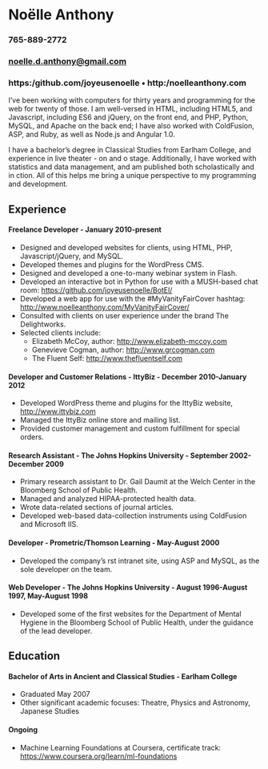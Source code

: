# Noëlle Anthony
### 765-889-2772
### noelle.d.anthony@gmail.com
### https:/github.com/joyeusenoelle • http:/noelleanthony.com

I’ve been working with computers for thirty years and programming for the web for twenty of those. I am well-versed in HTML, including HTML5, and Javascript, including ES6 and jQuery, on the front end, and PHP, Python, MySQL, and Apache on the back end; I have also worked with ColdFusion, ASP, and Ruby, as well as Node.js and Angular 1.0.

I have a bachelor’s degree in Classical Studies from Earlham College, and experience in live theater - on and o  stage. Additionally, I have worked with statistics and data management, and am published both scholastically and in  ction. All of this helps me bring a unique perspective to my programming and development.

## Experience
#### Freelance Developer - January 2010-present
* Designed and developed websites for clients, using HTML, PHP, Javascript/jQuery, and MySQL.
* Developed themes and plugins for the WordPress CMS.
* Designed and developed a one-to-many webinar system in Flash.
* Developed an interactive bot in Python for use with a MUSH-based chat room: https://github.com/joyeusenoelle/BotEl/
* Developed a web app for use with the #MyVanityFairCover hashtag: http://www.noelleanthony.com/MyVanityFairCover/
* Consulted with clients on user experience under the brand The Delightworks.
* Selected clients include:
    * Elizabeth McCoy, author: http://www.elizabeth-mccoy.com
    * Genevieve Cogman, author: http://www.grcogman.com
    * The Fluent Self: http://www.thefluentself.com

#### Developer and Customer Relations - IttyBiz - December 2010-January 2012
* Developed WordPress theme and plugins for the IttyBiz website, http://www.ittybiz.com
* Managed the IttyBiz online store and mailing list.
* Provided customer management and custom fulfillment for special orders.

#### Research Assistant - The Johns Hopkins University - September 2002-December 2009
* Primary research assistant to Dr. Gail Daumit at the Welch Center in the Bloomberg School of Public Health.
* Managed and analyzed HIPAA-protected health data.
* Wrote data-related sections of journal articles.
* Developed web-based data-collection instruments using ColdFusion and Microsoft IIS.

#### Developer - Prometric/Thomson Learning - May-August 2000
* Developed the company’s  rst intranet site, using ASP and MySQL, as the sole developer on the team.

#### Web Developer - The Johns Hopkins University - August 1996-August 1997, May-August 1998
* Developed some of the first websites for the Department of Mental Hygiene in the Bloomberg School of Public Health, under the guidance of the lead developer.

## Education
#### Bachelor of Arts in Ancient and Classical Studies - Earlham College
* Graduated May 2007
* Other significant academic focuses: Theatre, Physics and Astronomy, Japanese Studies

#### Ongoing
* Machine Learning Foundations at Coursera, certificate track: https://www.coursera.org/learn/ml-foundations